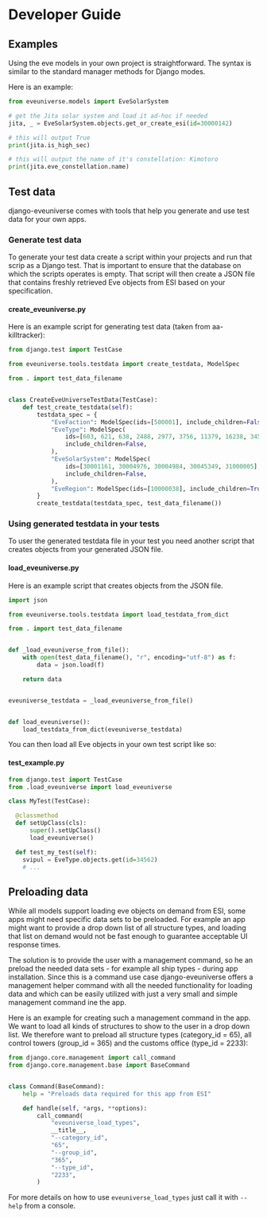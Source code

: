 # Developer Guide

## Examples

Using the eve models in your own project is straightforward. The syntax is similar to the standard manager methods for Django modes.

Here is an example:

```python
from eveuniverse.models import EveSolarSystem

# get the Jita solar system and load it ad-hoc if needed
jita, _ = EveSolarSystem.objects.get_or_create_esi(id=30000142)

# this will output True
print(jita.is_high_sec)

# this will output the name of it's constellation: Kimotoro
print(jita.eve_constellation.name)
```

## Test data

django-eveuniverse comes with tools that help you generate and use test data for your own apps.

### Generate test data

To generate your test data create a script within your projects and run that scrip as a Django test. That is important to ensure that the database on which the scripts operates is empty. That script will then create a JSON file that contains freshly retrieved Eve objects from ESI based on your specification.

#### create_eveuniverse.py

Here is an example script for generating test data (taken from aa-killtracker):

```Python
from django.test import TestCase

from eveuniverse.tools.testdata import create_testdata, ModelSpec

from . import test_data_filename


class CreateEveUniverseTestData(TestCase):
    def test_create_testdata(self):
        testdata_spec = {
            "EveFaction": ModelSpec(ids=[500001], include_children=False),
            "EveType": ModelSpec(
                ids=[603, 621, 638, 2488, 2977, 3756, 11379, 16238, 34562, 37483],
                include_children=False,
            ),
            "EveSolarSystem": ModelSpec(
                ids=[30001161, 30004976, 30004984, 30045349, 31000005],
                include_children=False,
            ),
            "EveRegion": ModelSpec(ids=[10000038], include_children=True,),
        }
        create_testdata(testdata_spec, test_data_filename())

```

### Using generated testdata in your tests

To user the generated testdata file in your test you need another script that creates objects from your generated JSON file.

#### load_eveuniverse.py

Here is an example script that creates objects from the JSON file.

```Python
import json

from eveuniverse.tools.testdata import load_testdata_from_dict

from . import test_data_filename


def _load_eveuniverse_from_file():
    with open(test_data_filename(), "r", encoding="utf-8") as f:
        data = json.load(f)

    return data


eveuniverse_testdata = _load_eveuniverse_from_file()


def load_eveuniverse():
    load_testdata_from_dict(eveuniverse_testdata)

```

You can then load all Eve objects in your own test script like so:

#### test_example.py

```Python
from django.test import TestCase
from .load_eveuniverse import load_eveuniverse

class MyTest(TestCase):

  @classmethod
  def setUpClass(cls):
      super().setUpClass()
      load_eveuniverse()

  def test_my_test(self):
    svipul = EveType.objects.get(id=34562)
    # ...
```

## Preloading data

While all models support loading eve objects on demand from ESI, some apps might need specific data sets to be preloaded. For example an app might want to provide a drop down list of all structure types, and loading that list on demand would not be fast enough to guarantee acceptable UI response times.

The solution is to provide the user with a management command, so he an preload the needed data sets - for example all ship types - during app installation. Since this is a command use case django-eveuniverse offers a management helper command with all the needed functionality for loading data and which can be easily utilized with just a very small and simple management command ine the app.

Here is an example for creating such a management command in the app. We want to load all kinds of structures to show to the user in a drop down list. We therefore want to preload all structure types (category_id = 65), all control towers (group_id = 365) and the customs office (type_id = 2233):

```Python
from django.core.management import call_command
from django.core.management.base import BaseCommand


class Command(BaseCommand):
    help = "Preloads data required for this app from ESI"

    def handle(self, *args, **options):
        call_command(
            "eveuniverse_load_types",
            __title__,
            "--category_id",
            "65",
            "--group_id",
            "365",
            "--type_id",
            "2233",
        )
```

For more details on how to use `eveuniverse_load_types` just call it with `--help` from a console.
